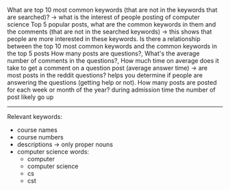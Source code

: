 What are top 10 most common keywords (that are not in the keywords that are searched)? -> what is the interest of people posting of computer science
Top 5 popular posts, what are the common keywords in them and the comments (that are not in the searched keywords) -> this shows that people are more interested in these keywords. Is there a relationship between the top 10 most common keywords and the common keywords in the top 5 posts
How many posts are questions?, What's the average number of comments in the questions?, How much time on average does it take to get a comment on a question post (average answer time) -> are most posts in the reddit questions? helps you determine if people are answering the questions (getting help or not).
How many posts are posted for each week or month of the year? during admission time the number of post likely go up


 ---
Relevant keywords:
- course names
- course numbers
- descriptions -> only proper nouns
- computer science words:
  - computer
  - computer science
  - cs
  - cst
